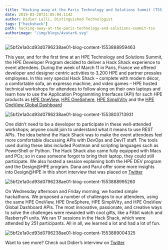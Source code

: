 ```yaml
---
title: "Hacking away at the Paris Technology and Solutions Summit (TSS)"
date: 2019-03-28T21:05:04.114Z
author: Didier Lalli, Distinguished Technologist 
tags: ["hackshack"]
path: hacking-away-at-the-paris-technology-and-solutions-summit-tss
authorimage: "/img/blogs/Avatar6.svg"
---
```

![5bf2e1a0cd93d0796238ae01-blog-content-1553888959463](https://hpe-developer-portal.s3.amazonaws.com/uploads/media/2019/3/didier-couch-from-chris-1553888959463.jpg)

 This year, and for the first time at an HPE Technology and Solutions Summit, the HPE Developer Program decided to deliver a Hack Shack experience to event attendees. During the week of March 11 in Paris, France we offered developer and designer centric activities to 3,200 HPE and partner presales employees. In this very special Hack Shack – complete with modern décor, a comfortable sofa, an expresso machine, and video games – HPE hosted technical workshops for attendees to follow along on their own laptops and learn how to use the Application Programming Interfaces (API) for such HPE products as [HPE OneView,](http://www.hpe.com/us/en/integrated-systems/software.html) [HPE OneSphere,](http://www.hpe.com/us/en/solutions/cloud/onesphere.html) [HPE SimpliVity](http://www.hpe.com/us/en/integrated-systems/simplivity.html) and the [HPE OneView Global Dashboard](http://h20392.www2.hpe.com/portal/swdepot/displayProductInfo.do?productNumber=Z7550-63371)

![5bf2e1a0cd93d0796238ae01-blog-content-1553803713931](https://hpe-developer-portal.s3.amazonaws.com/uploads/media/2019/3/lslsl-1553803713926.png)

One didn’t need to be a developer to participate in these well-attended workshops; anyone could join to understand what it means to use REST APIs. The idea behind the Hack Shack was to make the event attendees feel more comfortable discussing APIs with DevOps and DevIT staff. The tools used during these labs included Postman and scripting languages such as PowerShell or Python. The Hack Shack also came fully equipped with Macs and PCs; so in case someone forgot to bring their laptop, they could still participate. We also hosted a session explaining both the HPE DEV program and the Design@HPE program. Dana and Parul offer some more insights into Design@HPE in this short interview that was placed on [Twitter](http://twitter.com/SBUCloud/status/1105771231008247809 )

![5bf2e1a0cd93d0796238ae01-blog-content-1553888995260](https://hpe-developer-portal.s3.amazonaws.com/uploads/media/2019/3/didier-people-standing-from-chris-1553888995259.jpg)

On Wednesday afternoon and Friday morning, we hosted simple hackathons. We proposed a number of challenges to our attendees, using the same HPE OneView, HPE OneSphere, HPE SimpliVity, and HPE OneView Global Dashboard APIs. The most innovative, passionate, and creative ways to solve the challenges were rewarded with cool gifts, like a Fitbit watch and RasberryPi units. We ran 17 sessions in the Hack Shack, which were attended by 251 participants. All in all, we learned a lot and had a lot of fun.

![5bf2e1a0cd93d0796238ae01-blog-content-1553889004325](https://hpe-developer-portal.s3.amazonaws.com/uploads/media/2019/3/didier-handshake-from-chris-1553889004324.jpg)

Want to see more? Check out Didier’s interview on [Twitter](http://twitter.com/SBUCloud/status/1106149221701468166)